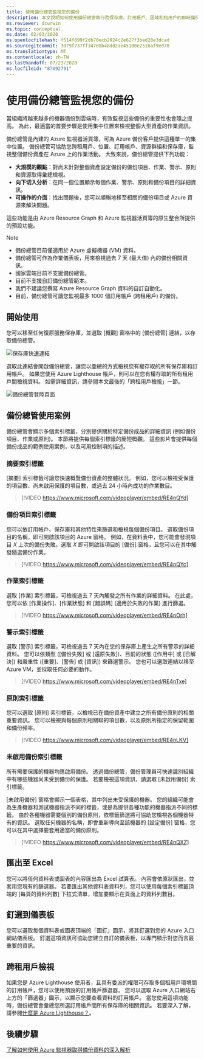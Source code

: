 ```yaml
---
title: 使用備份總管監視您的備份
description: 本文說明如何使用備份總管執行跨保存庫、訂用帳戶、區域和租用戶的即時備份監視。
ms.reviewer: dcurwin
ms.topic: conceptual
ms.date: 02/03/2020
ms.openlocfilehash: f514f899f2db70ecb2924c2e627f3bed28e3dcad
ms.sourcegitcommit: 3d79f737ff34708b48dd2ae45100e2516af9ed78
ms.translationtype: MT
ms.contentlocale: zh-TW
ms.lasthandoff: 07/23/2020
ms.locfileid: "87092791"
---
```

# <a name="monitor-your-backups-with-backup-explorer"></a>使用備份總管監視您的備份

當組織將越來越多的機器備份到雲端時，有效監視這些備份的重要性也會隨之提高。 為此，最適當的首要步驟是使用集中位置來檢視整個大型資產的作業資訊。

備份總管是內建的 Azure 監視器活頁簿，可為 Azure 備份客戶提供這種單一的集中位置。 備份總管可協助您跨租用戶、位置、訂用帳戶、資源群組和保存庫，監視整個備份資產在 Azure 上的作業活動。 大致來說，備份總管提供下列功能：

* **大規模的觀點**：對尚未針對整個資產設定備份的備份項目、作業、警示、原則和資源取得彙總檢視。
* **向下切入分析**：在同一個位置顯示每個作業、警示、原則和備份項目的詳細資訊。
* **可操作的介面**：找出問題後，您可以順暢地移至相關的備份項目或 Azure 資源來解決問題。

這些功能是由 Azure Resource Graph 和 Azure 監視器活頁簿的原生整合所提供的預設功能。

> [!NOTE]
>
> * 備份總管目前僅適用於 Azure 虛擬機器 (VM) 資料。
> * 備份總管可作為作業儀表板，用來檢視過去 7 天 (最大值) 內的備份相關資訊。
> * 國家雲端目前不支援備份總管。
> * 目前不支援自訂備份總管範本。
> * 我們不建議您撰寫 Azure Resource Graph 資料的自訂自動化。
> * 目前，備份總管可讓您監視最多 1000 個訂用帳戶 (跨租用戶) 的備份。

## <a name="get-started"></a>開始使用

您可以移至任何復原服務保存庫，並選取 [概觀] 窗格中的 [備份總管] 連結，以存取備份總管。

![保存庫快速連結](media/backup-azure-monitor-with-backup-explorer/vault-quick-link.png)

選取此連結會開啟備份總管，讓您以彙總的方式檢視您有權存取的所有保存庫和訂用帳戶。 如果您使用 Azure Lighthouse 帳戶，則可以在您有權存取的所有租用戶間檢視資料。 如需詳細資訊，請參閱本文最後的「跨租用戶檢視」一節。

![備份總管登陸頁面](media/backup-azure-monitor-with-backup-explorer/explorer-landing-page.png)

## <a name="backup-explorer-use-cases"></a>備份總管使用案例

備份總管會顯示多個索引標籤，分別提供關於特定備份成品的詳細資訊 (例如備份項目、作業或原則)。 本節將提供每個索引標籤的簡短概觀。 這些影片會提供每個備份成品的範例使用案例，以及可用控制項的描述。

### <a name="the-summary-tab"></a>摘要索引標籤

[摘要] 索引標籤可讓您快速概覽備份資產的整體狀況。 例如，您可以檢視受保護的項目數、尚未啟用保護的項目數，或過去 24 小時內成功的作業數目。

> [!VIDEO https://www.microsoft.com/videoplayer/embed/RE4nQYd]

### <a name="the-backup-items-tab"></a>備份項目索引標籤

您可以依訂用帳戶、保存庫和其他特性來篩選和檢視每個備份項目。 選取備份項目的名稱，即可開啟該項目的 Azure 窗格。 例如，在資料表中，您可能會發現項目 *X* 上次的備份失敗。選取 *X* 即可開啟該項目的 [備份] 窗格，且您可以在其中觸發隨選備份作業。

> [!VIDEO https://www.microsoft.com/videoplayer/embed/RE4nQYc]

### <a name="the-jobs-tab"></a>作業索引標籤

選取 [作業] 索引標籤，可檢視過去 7 天內觸發之所有作業的詳細資料。 在此處，您可以依 [作業操作]、[作業狀態] 和 [錯誤碼] (適用於失敗的作業) 進行篩選。

> [!VIDEO https://www.microsoft.com/videoplayer/embed/RE4nOrh]

### <a name="the-alerts-tab"></a>警示索引標籤

選取 [警示] 索引標籤，可檢視過去 7 天內在您的保存庫上產生之所有警示的詳細資料。 您可以依類型 ([備份失敗] 或 [還原失敗])、目前的狀態 ([作用中] 或 [已解決]) 和嚴重性 ([重要]、[警告] 或 [資訊]) 來篩選警示。 您也可以選取連結以移至 Azure VM，並採取任何必要的動作。

> [!VIDEO https://www.microsoft.com/videoplayer/embed/RE4nTxe]

### <a name="the-policies-tab"></a>原則索引標籤

您可以選取 [原則] 索引標籤，以檢視已在備份資產中建立之所有備份原則的相關重要資訊。 您可以檢視與每個原則相關聯的項目數，以及原則所指定的保留範圍和備份頻率。

> [!VIDEO https://www.microsoft.com/videoplayer/embed/RE4nLKV]

### <a name="the-backup-not-enabled-tab"></a>未啟用備份索引標籤

所有需要保護的機器均應啟用備份。 透過備份總管，備份管理員可快速識別組織中有哪些機器尚未受到備份的保護。 若要檢視這項資訊，請選取 [未啟用備份] 索引標籤。

[未啟用備份] 窗格會顯示一個表格，其中列出未受保護的機器。 您的組織可能會為生產機器和測試機器指派不同的標籤，或是為提供各種功能的機器指派不同的標籤。 由於各種機器需要個別的備份原則，依標籤篩選將可協助您檢視各個機器特有的資訊。 選取任何機器的名稱，即會重新導向至該機器的 [設定備份] 窗格，您可以在其中選擇要套用適當的備份原則。

> [!VIDEO https://www.microsoft.com/videoplayer/embed/RE4nQXZ]

## <a name="export-to-excel"></a>匯出至 Excel

您可以將任何資料表或圖表的內容匯出為 Excel 試算表。 內容會依原狀匯出，並套用您現有的篩選器。 若要匯出其他資料表資料列，您可以使用每個索引標籤頂端的 [每頁的資料列數] 下拉式清單，增加要顯示在頁面上的資料列數目。

## <a name="pin-to-the-dashboard"></a>釘選到儀表板

您可以選取每個資料表或圖表頂端的「圖釘」圖示，將其釘選到您的 Azure 入口網站儀表板。 釘選這項資訊可協助您建立自訂的儀表板，以專門顯示對您而言最重要的資訊。

## <a name="cross-tenant-views"></a>跨租用戶檢視

如果您是 Azure Lighthouse 使用者，且具有委派的權限可存取多個租用戶環境間的訂用帳戶，您可以使用預設的訂用帳戶篩選器。 您可以選取 Azure 入口網站右上方的「篩選器」圖示，以顯示您要查看資料的訂用帳戶。 當您使用這項功能時，備份總管會彙總您所選訂用帳戶間所有保存庫的相關資訊。 若要深入了解，請參閱[什麼是 Azure Lighthouse？](../lighthouse/overview.md)。

## <a name="next-steps"></a>後續步驟

[了解如何使用 Azure 監視器取得備份資料的深入解析](./backup-azure-monitoring-use-azuremonitor.md)
